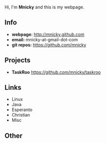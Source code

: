 <html><head><title>Mnicky's Webpage</title></head><body>


Hi, I'm **Mnicky** and this is my webpage.

Info
----
* **webpage:** http://mnicky.github.com
* **email:** mnicky-at-gmail-dot-com
* **git repos:** https://github.com/mnicky

Projects
--------
* **TaskRoo** https://github.com/mnicky/taskroo

Links
-----
* Linux
* Java
* Esperanto
* Christian
* Misc

Other
-----

</body></html>
